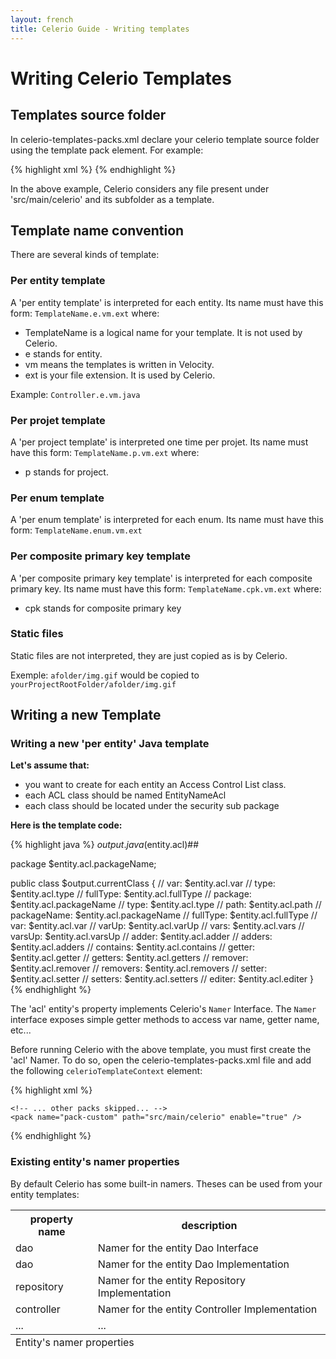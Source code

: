```yaml
---
layout: french
title: Celerio Guide - Writing templates
---
```


Writing Celerio Templates
=========================

Templates source folder
-----------------------

In celerio-templates-packs.xml declare your celerio template source folder using the template pack element.
For example:

{% highlight xml %}
<packs>
	<!-- ... other packs skipped... -->
	<pack name="pack-custom" path="src/main/celerio" enable="true" />
</packs>
{% endhighlight %}

In the above example, Celerio considers any file present under 'src/main/celerio' and its subfolder as a template.

Template name convention
------------------------

There are several kinds of template:

### Per entity template

A 'per entity template' is interpreted for each entity.
Its name must have this form: `TemplateName.e.vm.ext` where:

* TemplateName is a logical name for your template. It is not used by Celerio.
* e stands for entity.
* vm means the templates is written in Velocity.
* ext is your file extension. It is used by Celerio.

Example: `Controller.e.vm.java`

### Per projet template

A 'per project template' is interpreted one time per projet.
Its name must have this form: `TemplateName.p.vm.ext` where:

* p stands for project.

### Per enum template

A 'per enum template' is interpreted for each enum.
Its name must have this form: `TemplateName.enum.vm.ext`

### Per composite primary key template

A 'per composite primary key template' is interpreted for each composite primary key.
Its name must have this form: `TemplateName.cpk.vm.ext` where:

* cpk stands for composite primary key

### Static files

Static files are not interpreted, they are just copied as is by Celerio.

Exemple: `afolder/img.gif` would be copied to `yourProjectRootFolder/afolder/img.gif` 


Writing a new Template
----------------------

### Writing a new 'per entity' Java template

**Let's assume that:**

* you want to create for each entity an Access Control List class.
* each ACL class should be named EntityNameAcl
* each class should be located under the security sub package

**Here is the template code:**

{% highlight java %}
$output.java($entity.acl)##

package $entity.acl.packageName;

public class $output.currentClass {
    // var: $entity.acl.var
    // type: $entity.acl.type
    // fullType: $entity.acl.fullType
    // package: $entity.acl.packageName
	// type: $entity.acl.type
	// path: $entity.acl.path
	// packageName: $entity.acl.packageName
	// fullType: $entity.acl.fullType
	// var: $entity.acl.var
	// varUp: $entity.acl.varUp
	// vars: $entity.acl.vars
	// varsUp: $entity.acl.varsUp
	// adder: $entity.acl.adder
	// adders: $entity.acl.adders
	// contains: $entity.acl.contains
	// getter: $entity.acl.getter
	// getters: $entity.acl.getters
	// remover: $entity.acl.remover
	// removers: $entity.acl.removers
	// setter: $entity.acl.setter
	// setters: $entity.acl.setters
	// editer: $entity.acl.editer
}
{% endhighlight %}

The 'acl' entity's property implements Celerio's `Namer` Interface.
The `Namer` interface exposes simple getter methods to access var name, getter name, etc...

Before running Celerio with the above template, you must first create the 'acl' Namer.
To do so, open the celerio-templates-packs.xml file and add the following `celerioTemplateContext` element:

{% highlight xml %}
<packs>
	<celerioTemplateContext>
		<entityContextProperties>
			<entityContextProperty property="acl" subPackage="security" suffix="Acl"/>
		</entityContextProperties>			
	</celerioTemplateContext>

	<!-- ... other packs skipped... -->
	<pack name="pack-custom" path="src/main/celerio" enable="true" />
</packs>
{% endhighlight %}

### Existing entity's namer properties

By default Celerio has some built-in namers. Theses can be used from your entity templates:

<table class="table">
	<tfoot>
		<tr>
			<td colspan="4">Entity's namer properties</td>
		</tr>
	</tfoot>
	<tbody>	
	<tr>
		<th>property name</th>
		<th>description</th>
	</tr>
	<tr>
		<td>dao</td>
		<td>Namer for the entity Dao Interface</td>
	</tr>
	<tr>
		<td>dao</td>
		<td>Namer for the entity Dao Implementation</td>
	</tr>
	<tr>
		<td>repository</td>
		<td>Namer for the entity Repository Implementation</td>
	</tr>
	<tr>
		<td>controller</td>
		<td>Namer for the entity Controller Implementation</td>
	</tr>
		<td>...</td>
		<td>...</td>
	</tr>
	</tbody>
</table>	

 



